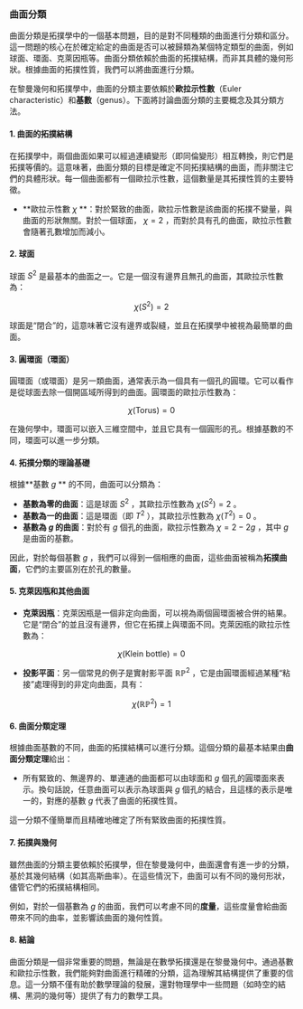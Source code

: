 ### 曲面分類

曲面分類是拓撲學中的一個基本問題，目的是對不同種類的曲面進行分類和區分。這一問題的核心在於確定給定的曲面是否可以被歸類為某個特定類型的曲面，例如球面、環面、克萊因瓶等。曲面分類依賴於曲面的拓撲結構，而非其具體的幾何形狀。根據曲面的拓撲性質，我們可以將曲面進行分類。

在黎曼幾何和拓撲學中，曲面的分類主要依賴於**歐拉示性數**（Euler characteristic）和**基數**（genus）。下面將討論曲面分類的主要概念及其分類方法。

#### 1. 曲面的拓撲結構

在拓撲學中，兩個曲面如果可以經過連續變形（即同倫變形）相互轉換，則它們是拓撲等價的。這意味著，曲面分類的目標是確定不同拓撲結構的曲面，而非關注它們的具體形狀。每一個曲面都有一個歐拉示性數，這個數量是其拓撲性質的主要特徵。

- **歐拉示性數  $`\chi`$ **：對於緊致的曲面，歐拉示性數是該曲面的拓撲不變量，與曲面的形狀無關。對於一個球面， $`\chi = 2`$ ，而對於具有孔的曲面，歐拉示性數會隨著孔數增加而減小。

#### 2. 球面

球面  $`S^2`$  是最基本的曲面之一。它是一個沒有邊界且無孔的曲面，其歐拉示性數為：


```math
\chi(S^2) = 2
```


球面是“閉合”的，這意味著它沒有邊界或裂縫，並且在拓撲學中被視為最簡單的曲面。

#### 3. 圓環面（環面）

圓環面（或環面）是另一類曲面，通常表示為一個具有一個孔的圓環。它可以看作是從球面去除一個開區域所得到的曲面。圓環面的歐拉示性數為：


```math
\chi(\text{Torus}) = 0
```


在幾何學中，環面可以嵌入三維空間中，並且它具有一個圓形的孔。根據基數的不同，環面可以進一步分類。

#### 4. 拓撲分類的理論基礎

根據**基數  $`g`$ ** 的不同，曲面可以分類為：

- **基數為零的曲面**：這是球面  $`S^2`$ ，其歐拉示性數為  $`\chi(S^2) = 2`$ 。
- **基數為一的曲面**：這是環面（即  $`T^2`$ ），其歐拉示性數為  $`\chi(T^2) = 0`$ 。
- **基數為  $`g`$  的曲面**：對於有  $`g`$  個孔的曲面，歐拉示性數為  $`\chi = 2 - 2g`$ ，其中  $`g`$  是曲面的基數。

因此，對於每個基數  $`g`$ ，我們可以得到一個相應的曲面，這些曲面被稱為**拓撲曲面**，它們的主要區別在於孔的數量。

#### 5. 克萊因瓶和其他曲面

- **克萊因瓶**：克萊因瓶是一個非定向曲面，可以視為兩個圓環面被合併的結果。它是“閉合”的並且沒有邊界，但它在拓撲上與環面不同。克萊因瓶的歐拉示性數為：


```math
\chi(\text{Klein bottle}) = 0
```


- **投影平面**：另一個常見的例子是實射影平面  $`\mathbb{RP}^2`$ ，它是由圓環面經過某種“粘接”處理得到的非定向曲面，具有：


```math
\chi(\mathbb{RP}^2) = 1
```


#### 6. 曲面分類定理

根據曲面基數的不同，曲面的拓撲結構可以進行分類。這個分類的最基本結果由**曲面分類定理**給出：

- 所有緊致的、無邊界的、單連通的曲面都可以由球面和  $`g`$  個孔的圓環面來表示。換句話說，任意曲面可以表示為球面與  $`g`$  個孔的結合，且這樣的表示是唯一的，對應的基數  $`g`$  代表了曲面的拓撲性質。

這一分類不僅簡單而且精確地確定了所有緊致曲面的拓撲性質。

#### 7. 拓撲與幾何

雖然曲面的分類主要依賴於拓撲學，但在黎曼幾何中，曲面還會有進一步的分類，基於其幾何結構（如其高斯曲率）。在這些情況下，曲面可以有不同的幾何形狀，儘管它們的拓撲結構相同。

例如，對於一個基數為  $`g`$  的曲面，我們可以考慮不同的**度量**，這些度量會給曲面帶來不同的曲率，並影響該曲面的幾何性質。

#### 8. 結論

曲面分類是一個非常重要的問題，無論是在數學拓撲還是在黎曼幾何中。通過基數和歐拉示性數，我們能夠對曲面進行精確的分類，這為理解其結構提供了重要的信息。這一分類不僅有助於數學理論的發展，還對物理學中一些問題（如時空的結構、黑洞的幾何等）提供了有力的數學工具。